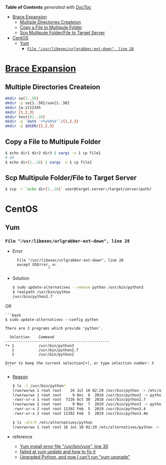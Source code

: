 <!-- START doctoc generated TOC please keep comment here to allow auto update -->
<!-- DON'T EDIT THIS SECTION, INSTEAD RE-RUN doctoc TO UPDATE -->
**Table of Contents**  *generated with [DocToc](https://github.com/thlorenz/doctoc)*

- [Brace Expansion](#brace-expansion)
  - [Multiple Directories Createion](#multiple-directories-createion)
  - [Copy a File to Multipule Folder](#copy-a-file-to-multipule-folder)
  - [Scp Multipule Folder/File to Target Server](#scp-multipule-folderfile-to-target-server)
- [CentOS](#centos)
  - [Yum](#yum)
    - [`File "/usr/libexec/urlgrabber-ext-down", line 28`](#file-usrlibexecurlgrabber-ext-down-line-28)

<!-- END doctoc generated TOC please keep comment here to allow auto update -->


# [Brace Expansion](https://www.gnu.org/software/bash/manual/html_node/Brace-Expansion.html)
## Multiple Directories Createion

```bash
mkdir sa{1..50}
mkdir -p sa{1..50}/sax{1..50}
mkdir {a-z}12345
mkdir {1,2,3}
mkdir test{01..10}
mkdir -p `date '+%y%m%d'`/{1,2,3}
mkdir -p $USER/{1,2,3}
```

## Copy a File to Multipule Folder

```bash
$ echo dir1 dir2 dir3 | xargs -n 1 cp file1
# OR
$ echo dir{1..10} | xargs -n 1 cp file1
```


## Scp Multipule Folder/File to Target Server

```bash
$ scp -r `echo dir{1..10}` user@target.server:/target/server/path/
```

# CentOS
## Yum
### `File "/usr/libexec/urlgrabber-ext-down", line 28`
- Error

        File "/usr/libexec/urlgrabber-ext-down", line 28
        except OSError, e:
                      ^

- Solution

    ```bash
    $ sudo update-alternatives --remove python /usr/bin/python3
    $ realpath /usr/bin/python
    /usr/bin/python2.7
    ```

OR

    ```bash
    $ sudo update-alternatives --config python

    There are 3 programs which provide 'python'.

      Selection    Command
    -----------------------------------------------
    *+ 1           /usr/bin/python3
       2           /usr/bin/python2.7
       3           /usr/bin/python2

    Enter to keep the current selection[+], or type selection number: 3
    ```


- [Reason](https://www.linuxquestions.org/questions/linux-newbie-8/yum-upgrading-error-4175632414/) 

    ```bash
    $ ls -l /usr/bin/python*
    lrwxrwxrwx 1 root root    24 Jul 10 02:29 /usr/bin/python -> /etc/alternatives/python
    lrwxrwxrwx 1 root root     9 Dec  6  2018 /usr/bin/python2 -> python2.7
    -rwxr-xr-x 1 root root  7216 Oct 30  2018 /usr/bin/python2.7
    lrwxrwxrwx 1 root root     9 Mar  7  2019 /usr/bin/python3 -> python3.4
    -rwxr-xr-x 2 root root 11392 Feb  5  2019 /usr/bin/python3.4
    -rwxr-xr-x 2 root root 11392 Feb  5  2019 /usr/bin/python3.4m

    $ ls -altrh /etc/alternatives/python
    lrwxrwxrwx 1 root root 16 Jul 10 02:29 /etc/alternatives/python -> /usr/bin/python3
    ```

- reference
    - [Yum install error file "/usr/bin/yum", line 30](http://www.programmersought.com/article/3242669414/)
    - [failed at yum update and how to fix it](http://wenhan.blog/2018/02/18/failed-at-yum-update-and-how-to-fix-it/)
    - [Upgraded Python, and now I can't run “yum upgrade”](https://unix.stackexchange.com/questions/524552/upgraded-python-and-now-i-cant-run-yum-upgrade)
